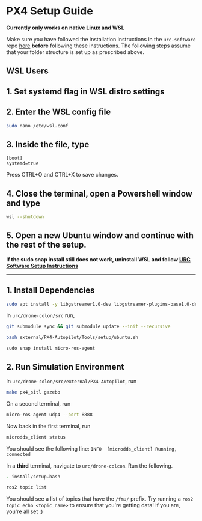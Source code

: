 # PX4 Setup Guide

**Currently only works on native Linux and WSL**

Make sure you have followed the installation instructions in the `urc-software` repo [here](https://github.com/RoboJackets/urc-software/blob/master/documents/installation/ubuntu_installation.md) **before** following these instructions. The following steps assume that your folder structure is set up as prescribed above.

## **WSL Users**
## 1. Set systemd flag in WSL distro settings

## 2. Enter the WSL config file
```bash
sudo nano /etc/wsl.conf
```
## 3. Inside the file, type
```
[boot]
systemd=true
```
Press CTRL+O and CTRL+X to save changes.

## 4. Close the terminal, open a Powershell window and type
```bash
wsl --shutdown
```

## 5. Open a new Ubuntu window and continue with the rest of the setup.

**If the sudo snap install still does not work, uninstall WSL and follow [URC Software Setup Instructions](https://github.com/RoboJackets/urc-software/blob/master/documents/installation/ubuntu_installation.md)**

---

## 1. Install Dependencies

```bash
sudo apt install -y libgstreamer1.0-dev libgstreamer-plugins-base1.0-dev
```

In `urc/drone-colon/src` run,

```bash
git submodule sync && git submodule update --init --recursive
```

```bash
bash external/PX4-Autopilot/Tools/setup/ubuntu.sh
```

```
sudo snap install micro-ros-agent
```

## 2. Run Simulation Environment

In `urc/drone-colon/src/external/PX4-Autopilot`, run

```bash
make px4_sitl gazebo
```

On a second terminal, run

```bash
micro-ros-agent udp4 --port 8888
```

Now back in the first terminal, run

```bash
microdds_client status
```

You should see the following line: `INFO  [microdds_client] Running, connected`

In a **third** terminal, navigate to `urc/drone-colcon`. Run the following.

```bash
. install/setup.bash
```

```bash
ros2 topic list
```

You should see a list of topics that have the `/fmu/` prefix. Try running a `ros2 topic echo <topic_name>` to ensure that you're getting data! If you are, you're all set :)

